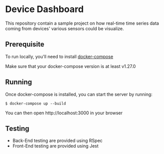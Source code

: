 # Device Dashboard

This repository contain a sample project on how real-time time series data coming from devices' various sensors could be visualize.

## Prerequisite

To run locally, you'll need to install [docker-compose](https://docs.docker.com/compose/install/)

Make sure that your docker-compose version is at least v1.27.0

## Running

Once docker-compose is installed, you can start the server by running:

```
$ docker-compose up --build
```

You can then open http://localhost:3000 in your browser

## Testing

- Back-End testing are provided using RSpec
- Front-End testing are provided using Jest
